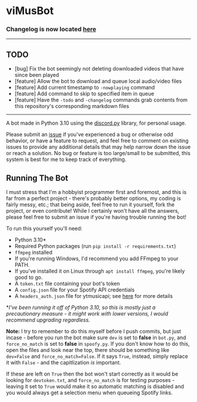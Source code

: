 # viMusBot

### Changelog is now located [here](https://github.com/svioletg/viMusBot/blob/master/changelog.md)

---

## TODO

- [bug] Fix the bot seemingly not deleting downloaded videos that have since been played
- [feature] Allow the bot to download and queue local audio/video files
- [feature] Add current timestamp to `-nowplaying` command
- [feature] Add command to skip to specified item in queue
- [feature] Have the `-todo` and `-changelog` commands grab contents from this repository's corresponding markdown files

---

A bot made in Python 3.10 using the [discord.py](https://github.com/Rapptz/discord.py) library, for personal usage.

Please submit an [issue](https://github.com/svioletg/viMusBot/issues/new) if you've experienced a bug or otherwise odd behavior, or have a feature to request, and feel free to comment on existing issues to provide any additional details that may help narrow down the issue or reach a solution. No bug or feature is too large/small to be submitted, this system is best for me to keep track of everything.

## Running The Bot

I must stress that I'm a hobbyist programmer first and foremost, and this is far from a perfect project - there's probably better options, my coding is fairly messy, etc.; that being aside, feel free to run it yourself, fork the project, or even contribute! While I certainly won't have all the answers, please feel free to submit an issue if you're having trouble running the bot!

To run this yourself you'll need:
- Python 3.10\*
- Required Python packages (run `pip install -r requirements.txt`)
- `ffmpeg` installed
 - If you're running Windows, I'd recommend you add FFmpeg to your PATH.
 - If you've installed it on Linux through `apt install ffmpeg`, you're likely good to go.
- A `token.txt` file containing your bot's token
- A `config.json` file for your Spotify API credentials
- A `headers_auth.json` file for ytmusicapi; see [here](https://ytmusicapi.readthedocs.io/en/latest/setup.html) for more details

\**I've been running it off of Python 3.10, so this is mostly just a precautionary measure - it might work with lower versions, I would recommend upgrading regardless.*

**Note:** I try to remember to do this myself before I push commits, but just incase -  before you run the bot make sure `dev` is set to **false** in `bot.py`, and `force_no_match` is set to **false** in `spoofy.py`. If you don't know how to do this, open the files and look near the top, there should be something like `dev=False` and `force_no_match=False`. If it says `True`, instead, simply replace it with `False` - and the capitlization *is* important.

If these are left on `True` then the bot won't start correctly as it would be looking for `devtoken.txt`, and `force_no_match` is for testing purposes - leaving it set to `True` would make it so automatic matching is disabled and you would always get a selection menu when queueing Spotify links.